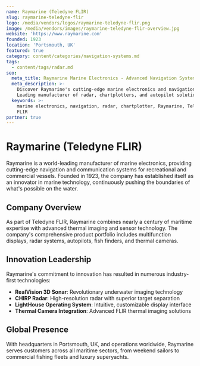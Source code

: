 ```yaml
---
name: Raymarine (Teledyne FLIR)
slug: raymarine-teledyne-flir
logo: /media/vendors/logos/raymarine-teledyne-flir.png
image: /media/vendors/images/raymarine-teledyne-flir-overview.jpg
website: 'https://www.raymarine.com'
founded: 1923
location: 'Portsmouth, UK'
featured: true
category: content/categories/navigation-systems.md
tags:
  - content/tags/radar.md
seo:
  meta_title: Raymarine Marine Electronics - Advanced Navigation Systems | Paul Thames
  meta_description: >-
    Discover Raymarine's cutting-edge marine electronics and navigation systems.
    Leading manufacturer of radar, chartplotters, and autopilot solutions.
  keywords: >-
    marine electronics, navigation, radar, chartplotter, Raymarine, Teledyne
    FLIR
partner: true
---
```


# Raymarine (Teledyne FLIR)

Raymarine is a world-leading manufacturer of marine electronics, providing cutting-edge navigation and communication systems for recreational and commercial vessels. Founded in 1923, the company has established itself as an innovator in marine technology, continuously pushing the boundaries of what's possible on the water.

## Company Overview

As part of Teledyne FLIR, Raymarine combines nearly a century of maritime expertise with advanced thermal imaging and sensor technology. The company's comprehensive product portfolio includes multifunction displays, radar systems, autopilots, fish finders, and thermal cameras.

## Innovation Leadership

Raymarine's commitment to innovation has resulted in numerous industry-first technologies:

- **RealVision 3D Sonar**: Revolutionary underwater imaging technology
- **CHIRP Radar**: High-resolution radar with superior target separation
- **LightHouse Operating System**: Intuitive, customizable display interface
- **Thermal Camera Integration**: Advanced FLIR thermal imaging solutions

## Global Presence

With headquarters in Portsmouth, UK, and operations worldwide, Raymarine serves customers across all maritime sectors, from weekend sailors to commercial fishing fleets and luxury superyachts.